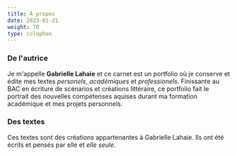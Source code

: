 ```yaml
---
title: À propos
date: 2023-01-21
weight: 70
type: colophon
---
```

 ### De l'autrice
Je m'appelle **Gabrielle Lahaie** et ce carnet est un portfolio où je conserve et édite mes textes *personels*, *académiques* et *professionels*. Finissante au BAC en écriture de scénarios et créations littéraire, ce portfolio fait le portrait des nouvelles compétenses aquises durant ma formation académique et mes projets personnels.   

### Des textes
Ces textes sont des créations appartenantes à Gabrielle Lahaie. Ils ont été écrits et pensés par elle et *elle seule*. 
